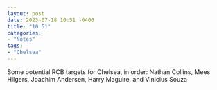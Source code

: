 ```yaml
---
layout: post
date: 2023-07-18 10:51 -0400
title: "10:51"
categories:
- "Notes"
tags:
- "Chelsea"
---
```


Some potential RCB targets for Chelsea, in order: Nathan Collins, Mees Hilgers, Joachim Andersen, Harry Maguire, and Vinicius Souza
